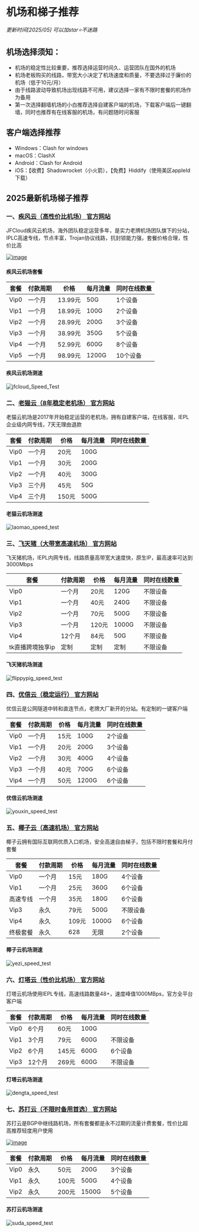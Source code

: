 # 机场和梯子推荐

*更新时间[2025/05] 可以加star⭐不迷路*


## 机场选择须知：
- 机场的稳定性比较重要，推荐选择运营时间久、运营团队在国外的机场
- 机场老板购买的线路，带宽大小决定了机场速度和质量，不要选择过于廉价的机场（低于10元/月）
- 由于线路波动导致机场出现线路不可用，建议选择一家有不限时套餐的机场作为备用
- 第一次选择翻墙机场的小白推荐选择自建客户端的机场，下载客户端后一键翻墙，同时也推荐有在线客服的机场，有问题随时问客服

## 客户端选择推荐
- Windows：Clash for windows
- macOS：ClashX
- Android：Clash for Android
- iOS：【收费】Shadowrocket（小火箭），【免费】Hiddify（使用美区appleId下载）

## 2025最新机场梯子推荐

### 一、[疾风云（高性价比机场） 官方网站](https://jif44.net/auth/register?code=zm1Z)

JFCloud疾风云机场，海外团队稳定运营多年，是实力老牌机场团队旗下的分站，IPLC高速专线，节点丰富，Trojan协议线路，抗封锁能力强，套餐价格合理，性价比高


[![image](https://github.com/user-attachments/assets/a3d30c86-28f6-4754-8d17-177b6431d65a)](https://jif44.net/auth/register?code=zm1Z)

#### 疾风云机场套餐
| 套餐 | 付款周期 | 价格 | 每月流量 | 同时在线数量 |
| --- | --- | --- | --- | --- |
| Vip0 | 一个月 | 13.99元 | 50G | 1个设备 |
| Vip1 | 一个月 | 18.99元 | 100G | 2个设备 |
| Vip2 | 一个月 | 28.99元 | 200G | 3个设备 |
| Vip3 | 一个月 | 38.99元 | 350G | 5个设备 |
| Vip4 | 一个月 | 52.99元 | 600G | 8个设备 |
| Vip5 | 一个月 | 98.99元 | 1200G | 10个设备 |

#### 疾风云机场测速
![jfcloud_Speed_Test](https://github.com/user-attachments/assets/12557c2f-2c3e-4e5b-b82c-9c1edde1e64e)


### 二、[老猫云（8年稳定老机场） 官方网站](https://laomao.biz/?path=register&code=zTjmRwqk)

老猫云机场是2017年开始稳定运营的老机场，拥有自建客户端，在线客服，IEPL企业级内网专线，7天无理由退款

| 套餐 | 付款周期 | 价格 | 每月流量 | 同时在线数量 |
| --- | --- | --- | --- | --- |
| Vip0 | 一个月 | 20元 | 100G |  |
| Vip1 | 一个月 | 30元 | 200G |  |
| Vip2 | 一个月 | 40元 | 300G |  |
| Vip3 | 三个月 | 45元 | 50G |  |
| Vip4 | 三个月 | 150元 | 500G |  |

#### 老猫云机场测速
![laomao_speed_test](https://github.com/user-attachments/assets/3f1e2699-03f9-4485-bd54-6275cdba8591)



### 三、[飞天猪（大带宽高速机场） 官方网站](https://fliggycloud.cc/#/register?code=S9jZqY2O)

飞天猪机场，IEPL内网专线，线路质量高带宽大速度快，原生IP，最高速率可达到3000Mbps

| 套餐 | 付款周期 | 价格 | 每月流量 | 同时在线数量 |
| --- | --- | --- | --- | --- |
| Vip0 | 一个月 | 20元 | 120G | 不限设备 |
| Vip1 | 一个月 | 40元 | 240G | 不限设备 |
| Vip2 | 一个月 | 70元 | 500G | 不限设备 |
| Vip3 | 一个月 | 120元 | 1000G | 不限设备 |
| Vip4 | 12个月 | 84元 | 50G | 不限设备 |
| tk直播跨境独享ip | 定制 | 定制 | 定制 | 不限设备 |


#### 飞天猪机场测速
![flippypig_speed_test](https://github.com/user-attachments/assets/2d99b9d1-75b7-4e42-a781-7d172a04d9d2)


### 四、[优信云（稳定运行） 官方网站](https://www.youxin77.net/#/register?code=tYGQbDI3)
优信云是公网隧道中转和直连节点，老牌大厂新开的分站。有定制的一键客户端

| 套餐 | 付款周期 | 价格 | 每月流量 | 同时在线数量 |
| --- | --- | --- | --- | --- |
| Vip0 | 一个月 | 15元 | 100G | 2个设备 |
| Vip1 | 一个月 | 20元 | 200G | 3个设备 |
| Vip2 | 一个月 | 30元 | 400G | 4个设备 |
| Vip3 | 一个月 | 40元 | 700G | 6个设备 |
| Vip4 | 一个月 | 50元 | 1200G | 6个设备 |

#### 优信云机场测速
![youxin_speed_test](https://github.com/user-attachments/assets/f6c20594-aafc-4f84-adc2-b3be5f78f81f)

### 五、[椰子云（高速机场） 官方网站](https://coconut.trafficmanager.net/#/register?code=ZGBX1Rpj)
椰子云拥有国际互联网优质入口机场，安全高速自由梯子，包括不限时套餐和月付套餐

| 套餐 | 付款周期 | 价格 | 每月流量 | 同时在线数量 |
| --- | --- | --- | --- | --- |
| Vip0 | 一个月 | 15元 | 180G | 4个设备 |
| Vip1 | 一个月 | 25元 | 360G | 6个设备 |
| 高速专线 | 一个月 | 35元 | 180G | 6个设备 |
| Vip3 | 永久 | 79元 | 500G | 不限设备 |
| Vip4 | 永久 | 109元 | 1000G | 6个设备 |
| 终极套餐 | 永久 | 628 | 无限 | 2个设备 |


#### 椰子云机场测速
![yezi_speed_test](https://github.com/user-attachments/assets/8422dc09-334f-4747-9337-5bcce4fc86be)


### 六、[灯塔云（性价比机场） 官方网站](https://dengta.xn--xhq8sm16c5ls.com/#/register?code=IS8942S1)
灯塔云机场使用IEPL专线，高速线路数量48+，速度峰值1000MBps，官方全平台客户端

| 套餐 | 付款周期 | 价格 | 每月流量 | 同时在线数量 |
| --- | --- | --- | --- | --- |
| Vip0 | 6个月 | 60元 | 100G |  |
| Vip1 | 3个月 | 79元 | 600G | 不限设备 |
| Vip2 | 6个月 | 145元 | 600G | 6个设备 |
| Vip3 | 12个月 | 269元 | 600G | 不限设备 |


#### 灯塔云机场测速
![dengta_speed_test](https://github.com/user-attachments/assets/8f28ba51-03b4-45ba-a78f-3287e9cf7852)


### 七、[苏打云（不限时备用首选） 官方网站](https://a1.soda08.cc/register?code=QlGMppj1)
苏打云是BGP中继线路机场，所有套餐都是永不过期的流量计费套餐，性价比超高推荐轻度用户使用

[![image](https://github.com/user-attachments/assets/61a7a5b3-c8bf-404f-9135-665b8dd1b75f)](https://a1.soda08.cc/register?code=QlGMppj1)

| 套餐 | 付款周期 | 价格 | 每月流量 | 同时在线数量 |
| --- | --- | --- | --- | --- |
| Vip0 | 永久 | 50元 | 200G | 3个设备 |
| Vip1 | 永久 | 100元 | 500G | 4个设备 |
| Vip2 | 永久 | 200元 | 1500G | 5个设备 |

#### 苏打云机场测速
![suda_speed_test](https://github.com/user-attachments/assets/6da99c1e-6afe-4ae8-9a78-12e7fffb82f6)




